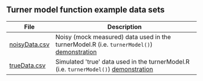 ## Turner model function example data sets

| File            | Description                                                                                       |
|-----------------|---------------------------------------------------------------------------------------------------|
| [noisyData.csv](https://github.com/bsh2/Fitness-Fatigue-Models/blob/main/functions/documentation/data/turner_testing/noisyData.csv) | Noisy (mock measured) data used in the turnerModel.R (i.e. `turnerModel()`) [demonstration]() |
| [trueData.csv](https://github.com/bsh2/Fitness-Fatigue-Models/blob/main/functions/documentation/data/turner_testing/trueData.csv) | Simulated 'true' data used in the turnerModel.R (i.e. `turnerModel()`) [demonstration]() |